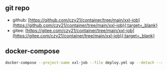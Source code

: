 ## git repo
  - github: [https://github.com/czy21/container/tree/main/xxl-job](https://github.com/czy21/container/tree/main/xxl-job){:target=_blank}
  - gitee: [https://gitee.com/czy21/container/tree/main/xxl-job](https://gitee.com/czy21/container/tree/main/xxl-job){:target=_blank}
## docker-compose
```bash
docker-compose --project-name xxl-job --file deploy.yml up --detach --remove-orphans
```
